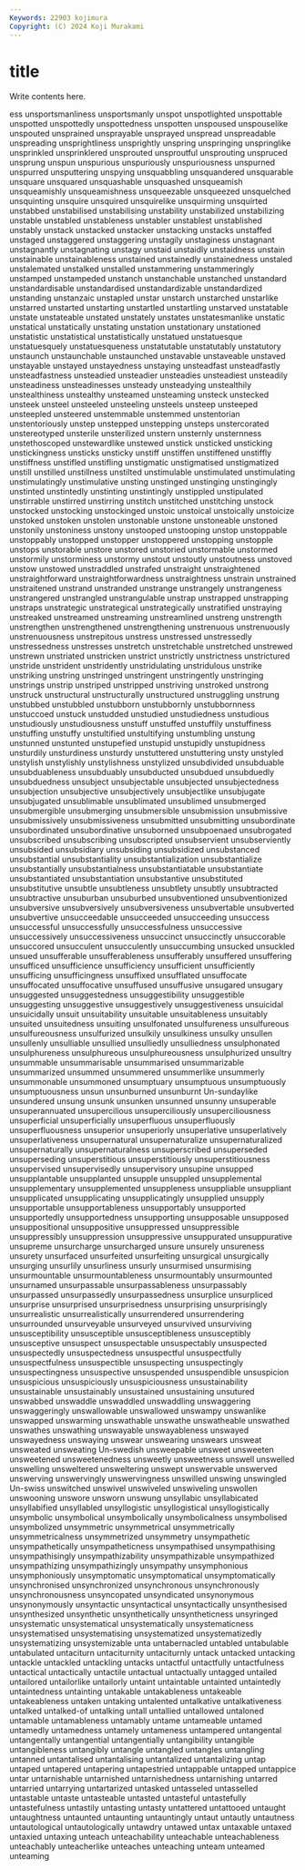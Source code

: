 ```yaml
---
Keywords: 22903 kojimura
Copyright: (C) 2024 Koji Murakami
---
```


# title

Write contents here.



ess unsportsmanliness unsportsmanly
unspot unspotlighted unspottable unspotted unspottedly unspottedness unspotten unspoused unspouselike unspouted
unsprained unsprayable unsprayed unspread unspreadable unspreading unsprightliness unsprightly unspring unspringing
unspringlike unsprinkled unsprinklered unsprouted unsproutful unsprouting unspruced unsprung unspun unspurious
unspuriously unspuriousness unspurned unspurred unsputtering unspying unsquabbling unsquandered unsquarable unsquare
unsquared unsquashable unsquashed unsqueamish unsqueamishly unsqueamishness unsqueezable unsqueezed unsquelched unsquinting
unsquire unsquired unsquirelike unsquirming unsquirted unstabbed unstabilised unstabilising unstability unstabilized
unstabilizing unstable unstabled unstableness unstabler unstablest unstablished unstably unstack unstacked
unstacker unstacking unstacks unstaffed unstaged unstaggered unstaggering unstagily unstaginess unstagnant
unstagnantly unstagnating unstagy unstaid unstaidly unstaidness unstain unstainable unstainableness unstained
unstainedly unstainedness unstaled unstalemated unstalked unstalled unstammering unstammeringly unstamped unstampeded
unstanch unstanchable unstanched unstandard unstandardisable unstandardised unstandardizable unstandardized unstanding unstanzaic
unstapled unstar unstarch unstarched unstarlike unstarred unstarted unstarting unstartled unstartling
unstarved unstatable unstate unstateable unstated unstately unstates unstatesmanlike unstatic unstatical
unstatically unstating unstation unstationary unstationed unstatistic unstatistical unstatistically unstatued unstatuesque
unstatuesquely unstatuesqueness unstatutable unstatutably unstatutory unstaunch unstaunchable unstaunched unstavable unstaveable
unstaved unstayable unstayed unstayedness unstaying unsteadfast unsteadfastly unsteadfastness unsteadied unsteadier
unsteadies unsteadiest unsteadily unsteadiness unsteadinesses unsteady unsteadying unstealthily unstealthiness unstealthy
unsteamed unsteaming unsteck unstecked unsteek unsteel unsteeled unsteeling unsteels unsteep
unsteeped unsteepled unsteered unstemmable unstemmed unstentorian unstentoriously unstep unstepped unstepping
unsteps unstercorated unstereotyped unsterile unsterilized unstern unsternly unsternness unstethoscoped unstewardlike
unstewed unstick unsticked unsticking unstickingness unsticks unsticky unstiff unstiffen unstiffened
unstiffly unstiffness unstifled unstifling unstigmatic unstigmatised unstigmatized unstill unstilled unstillness
unstilted unstimulable unstimulated unstimulating unstimulatingly unstimulative unsting unstinged unstinging unstingingly
unstinted unstintedly unstinting unstintingly unstippled unstipulated unstirrable unstirred unstirring unstitch
unstitched unstitching unstock unstocked unstocking unstockinged unstoic unstoical unstoically unstoicize
unstoked unstoken unstolen unstonable unstone unstoneable unstoned unstonily unstoniness unstony
unstooped unstooping unstop unstoppable unstoppably unstopped unstopper unstoppered unstopping unstopple
unstops unstorable unstore unstored unstoried unstormable unstormed unstormily unstorminess unstormy
unstout unstoutly unstoutness unstoved unstow unstowed unstraddled unstrafed unstraight unstraightened
unstraightforward unstraightforwardness unstraightness unstrain unstrained unstraitened unstrand unstranded unstrange unstrangely
unstrangeness unstrangered unstrangled unstrangulable unstrap unstrapped unstrapping unstraps unstrategic unstrategical
unstrategically unstratified unstraying unstreaked unstreamed unstreaming unstreamlined unstreng unstrength unstrengthen
unstrengthened unstrengthening unstrenuous unstrenuously unstrenuousness unstrepitous unstress unstressed unstressedly unstressedness
unstresses unstretch unstretchable unstretched unstrewed unstrewn unstriated unstricken unstrict unstrictly
unstrictness unstrictured unstride unstrident unstridently unstridulating unstridulous unstrike unstriking unstring
unstringed unstringent unstringently unstringing unstrings unstrip unstriped unstripped unstriving unstroked
unstrong unstruck unstructural unstructurally unstructured unstruggling unstrung unstubbed unstubbled unstubborn
unstubbornly unstubbornness unstuccoed unstuck unstudded unstudied unstudiedness unstudious unstudiously unstudiousness
unstuff unstuffed unstuffily unstuffiness unstuffing unstuffy unstultified unstultifying unstumbling unstung
unstunned unstunted unstupefied unstupid unstupidly unstupidness unsturdily unsturdiness unsturdy unstuttered
unstuttering unsty unstyled unstylish unstylishly unstylishness unstylized unsubdivided unsubduable unsubduableness
unsubduably unsubducted unsubdued unsubduedly unsubduedness unsubject unsubjectable unsubjected unsubjectedness unsubjection
unsubjective unsubjectively unsubjectlike unsubjugate unsubjugated unsublimable unsublimated unsublimed unsubmerged unsubmergible
unsubmerging unsubmersible unsubmission unsubmissive unsubmissively unsubmissiveness unsubmitted unsubmitting unsubordinate unsubordinated
unsubordinative unsuborned unsubpoenaed unsubrogated unsubscribed unsubscribing unsubscripted unsubservient unsubserviently unsubsided
unsubsidiary unsubsiding unsubsidized unsubstanced unsubstantial unsubstantiality unsubstantialization unsubstantialize unsubstantially unsubstantialness
unsubstantiatable unsubstantiate unsubstantiated unsubstantiation unsubstantive unsubstituted unsubstitutive unsubtle unsubtleness unsubtlety
unsubtly unsubtracted unsubtractive unsuburban unsuburbed unsubventioned unsubventionized unsubversive unsubversively unsubversiveness
unsubvertable unsubverted unsubvertive unsucceedable unsucceeded unsucceeding unsuccess unsuccessful unsuccessfully unsuccessfulness
unsuccessive unsuccessively unsuccessiveness unsuccinct unsuccinctly unsuccorable unsuccored unsucculent unsucculently unsuccumbing
unsucked unsuckled unsued unsufferable unsufferableness unsufferably unsuffered unsuffering unsufficed unsufficience
unsufficiency unsufficient unsufficiently unsufficing unsufficingness unsuffixed unsufflated unsuffocate unsuffocated unsuffocative
unsuffused unsuffusive unsugared unsugary unsuggested unsuggestedness unsuggestibility unsuggestible unsuggesting unsuggestive
unsuggestively unsuggestiveness unsuicidal unsuicidally unsuit unsuitability unsuitable unsuitableness unsuitably unsuited
unsuitedness unsuiting unsulfonated unsulfureness unsulfureous unsulfureousness unsulfurized unsulkily unsulkiness unsulky
unsullen unsullenly unsulliable unsullied unsulliedly unsulliedness unsulphonated unsulphureness unsulphureous unsulphureousness
unsulphurized unsultry unsummable unsummarisable unsummarised unsummarizable unsummarized unsummed unsummered unsummerlike
unsummerly unsummonable unsummoned unsumptuary unsumptuous unsumptuously unsumptuousness unsun unsunburned unsunburnt
Un-sundaylike unsundered unsung unsunk unsunken unsunned unsunny unsuperable unsuperannuated unsupercilious
unsuperciliously unsuperciliousness unsuperficial unsuperficially unsuperfluous unsuperfluously unsuperfluousness unsuperior unsuperiorly unsuperlative
unsuperlatively unsuperlativeness unsupernatural unsupernaturalize unsupernaturalized unsupernaturally unsupernaturalness unsuperscribed unsuperseded unsuperseding
unsuperstitious unsuperstitiously unsuperstitiousness unsupervised unsupervisedly unsupervisory unsupine unsupped unsupplantable unsupplanted
unsupple unsuppled unsupplemental unsupplementary unsupplemented unsuppleness unsuppliable unsuppliant unsupplicated unsupplicating
unsupplicatingly unsupplied unsupply unsupportable unsupportableness unsupportably unsupported unsupportedly unsupportedness unsupporting
unsupposable unsupposed unsuppositional unsuppositive unsuppressed unsuppressible unsuppressibly unsuppression unsuppressive unsuppurated
unsuppurative unsupreme unsurcharge unsurcharged unsure unsurely unsureness unsurety unsurfaced unsurfeited
unsurfeiting unsurgical unsurgically unsurging unsurlily unsurliness unsurly unsurmised unsurmising unsurmountable
unsurmountableness unsurmountably unsurmounted unsurnamed unsurpassable unsurpassableness unsurpassably unsurpassed unsurpassedly unsurpassedness
unsurplice unsurpliced unsurprise unsurprised unsurprisedness unsurprising unsurprisingly unsurrealistic unsurrealistically unsurrendered
unsurrendering unsurrounded unsurveyable unsurveyed unsurvived unsurviving unsusceptibility unsusceptible unsusceptibleness unsusceptibly
unsusceptive unsuspect unsuspectable unsuspectably unsuspected unsuspectedly unsuspectedness unsuspectful unsuspectfully unsuspectfulness
unsuspectible unsuspecting unsuspectingly unsuspectingness unsuspective unsuspended unsuspendible unsuspicion unsuspicious unsuspiciously
unsuspiciousness unsustainability unsustainable unsustainably unsustained unsustaining unsutured unswabbed unswaddle unswaddled
unswaddling unswaggering unswaggeringly unswallowable unswallowed unswampy unswanlike unswapped unswarming unswathable
unswathe unswatheable unswathed unswathes unswathing unswayable unswayableness unswayed unswayedness unswaying
unswear unswearing unswears unsweat unsweated unsweating Un-swedish unsweepable unsweet unsweeten
unsweetened unsweetenedness unsweetly unsweetness unswell unswelled unswelling unsweltered unsweltering unswept
unswervable unswerved unswerving unswervingly unswervingness unswilled unswing unswingled Un-swiss unswitched
unswivel unswiveled unswiveling unswollen unswooning unswore unsworn unswung unsyllabic unsyllabicated
unsyllabified unsyllabled unsyllogistic unsyllogistical unsyllogistically unsymbolic unsymbolical unsymbolically unsymbolicalness unsymbolised
unsymbolized unsymmetric unsymmetrical unsymmetrically unsymmetricalness unsymmetrized unsymmetry unsympathetic unsympathetically unsympatheticness
unsympathised unsympathising unsympathisingly unsympathizability unsympathizable unsympathized unsympathizing unsympathizingly unsympathy unsymphonious
unsymphoniously unsymptomatic unsymptomatical unsymptomatically unsynchronised unsynchronized unsynchronous unsynchronously unsynchronousness unsyncopated
unsyndicated unsynonymous unsynonymously unsyntactic unsyntactical unsyntactically unsynthesised unsynthesized unsynthetic unsynthetically
unsyntheticness unsyringed unsystematic unsystematical unsystematically unsystematicness unsystematised unsystematising unsystematized unsystematizedly
unsystematizing unsystemizable unta untabernacled untabled untabulable untabulated untaciturn untaciturnity untaciturnly
untack untacked untacking untackle untackled untackling untacks untactful untactfully untactfulness
untactical untactically untactile untactual untactually untagged untailed untailored untailorlike untailorly
untaint untaintable untainted untaintedly untaintedness untainting untakable untakableness untakeable untakeableness
untaken untaking untalented untalkative untalkativeness untalked untalked-of untalking untall untallied
untallowed untaloned untamable untamableness untamably untame untameable untamed untamedly untamedness
untamely untameness untampered untangental untangentally untangential untangentially untangibility untangible untangibleness
untangibly untangle untangled untangles untangling untanned untantalised untantalising untantalized untantalizing
untap untaped untapered untapering untapestried untappable untapped untappice untar untarnishable
untarnished untarnishedness untarnishing untarred untarried untarrying untartarized untasked untasseled untasselled
untastable untaste untasteable untasted untasteful untastefully untastefulness untastily untasting untasty
untattered untattooed untaught untaughtness untaunted untaunting untauntingly untaut untautly untautness
untautological untautologically untawdry untawed untax untaxable untaxed untaxied untaxing unteach
unteachability unteachable unteachableness unteachably unteacherlike unteaches unteaching unteam unteamed unteaming
